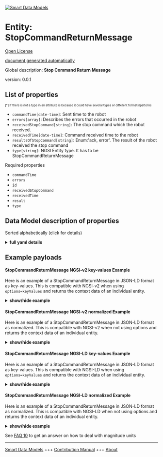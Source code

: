 <!-- 10-Header -->  
[![Smart Data Models](https://smartdatamodels.org/wp-content/uploads/2022/01/SmartDataModels_logo.png "Logo")](https://smartdatamodels.org)  
Entity: StopCommandReturnMessage  
================================<!-- /10-Header -->  
<!-- 15-License -->  
[Open License](https://github.com/smart-data-models//dataModel.AutonomousMobileRobot/blob/master/StopCommandReturnMessage/LICENSE.md)  
[document generated automatically](https://docs.google.com/presentation/d/e/2PACX-1vTs-Ng5dIAwkg91oTTUdt8ua7woBXhPnwavZ0FxgR8BsAI_Ek3C5q97Nd94HS8KhP-r_quD4H0fgyt3/pub?start=false&loop=false&delayms=3000#slide=id.gb715ace035_0_60)  
<!-- /15-License -->  
<!-- 20-Description -->  
Global description: **Stop Command Return Message**  
version: 0.0.1  
<!-- /20-Description -->  
<!-- 30-PropertiesList -->  

## List of properties  

<sup><sub>[*] If there is not a type in an attribute is because it could have several types or different formats/patterns</sub></sup>  
- `commandTime[date-time]`: Sent time to the robot  - `errors[array]`: Describes the errors that occurred in the robot  - `receivedStopCommand[string]`: The stop command which the robot received.  - `receivedTime[date-time]`: Command received time to the robot  - `resultsOfStopCommand[string]`: Enum:'ack, error'. The result of the robot received the stop command  - `type[string]`: NGSI Entity type. It has to be StopCommandReturnMessage  <!-- /30-PropertiesList -->  
<!-- 35-RequiredProperties -->  
Required properties  
- `commandTime`  - `errors`  - `id`  - `receivedStopCommand`  - `receivedTime`  - `result`  - `type`  <!-- /35-RequiredProperties -->  
<!-- 40-RequiredProperties -->  
<!-- /40-RequiredProperties -->  
<!-- 50-DataModelHeader -->  
## Data Model description of properties  
Sorted alphabetically (click for details)  
<!-- /50-DataModelHeader -->  
<!-- 60-ModelYaml -->  
<details><summary><strong>full yaml details</strong></summary>    
```yaml  
StopCommandReturnMessage:    
  description: Stop Command Return Message    
  properties:    
    commandTime:    
      description: Sent time to the robot    
      format: date-time    
      type: string    
      x-ngsi:    
        type: Property    
    errors:    
      description: Describes the errors that occurred in the robot    
      items:    
        type: string    
      type: array    
      x-ngsi:    
        type: Property    
    id:    
      anyOf:    
        - description: Identifier format of any NGSI entity    
          maxLength: 256    
          minLength: 1    
          pattern: ^[\w\-\.\{\}\$\+\*\[\]`|~^@!,:\\]+$    
          type: string    
          x-ngsi:    
            type: Property    
        - description: Identifier format of any NGSI entity    
          format: uri    
          type: string    
          x-ngsi:    
            type: Property    
      description: Unique identifier of the entity    
      x-ngsi:    
        type: Property    
    receivedStopCommand:    
      description: The stop command which the robot received.    
      enum:    
        - stop    
      type: string    
      x-ngsi:    
        type: Property    
    receivedTime:    
      description: Command received time to the robot    
      format: date-time    
      type: string    
      x-ngsi:    
        type: Property    
    resultsOfStopCommand:    
      description: 'Enum:''ack, error''. The result of the robot received the stop command'    
      enum:    
        - ack    
        - error    
      type: string    
      x-ngsi:    
        type: Property    
    type:    
      description: NGSI Entity type. It has to be StopCommandReturnMessage    
      enum:    
        - StopCommandReturnMessage    
      type: string    
      x-ngsi:    
        type: Property    
  required:    
    - commandTime    
    - errors    
    - id    
    - receivedStopCommand    
    - receivedTime    
    - result    
    - type    
  type: object    
  x-derived-from: ""    
  x-disclaimer: 'Redistribution and use in source and binary forms, with or without modification, are permitted  provided that the license conditions are met. Copyleft (c) 2023 Contributors to Smart Data Models Program'    
  x-license-url: https://github.com/smart-data-models/dataModel.AutonomousMobileRobot/blob/master/StopCommandReturnMessage/LICENSE.md    
  x-model-schema: https://smart-data-models.github.io/datamodel.AutonomousMobileRobot/StopCommandReturnMessage/schema.json    
  x-model-tags: ""    
  x-version: 0.0.2    
```  
</details>    
<!-- /60-ModelYaml -->  
<!-- 70-MiddleNotes -->  
<!-- /70-MiddleNotes -->  
<!-- 80-Examples -->  
## Example payloads    
#### StopCommandReturnMessage NGSI-v2 key-values Example    
Here is an example of a StopCommandReturnMessage in JSON-LD format as key-values. This is compatible with NGSI-v2 when  using `options=keyValues` and returns the context data of an individual entity.  
<details><summary><strong>show/hide example</strong></summary>    
```json  
{  
  "id": "Robot:Mega_rover:01",  
  "type": "StopCommandReturnMessage",  
  "commandTime": "2019-06-07T08:39:42.921+09:00",  
  "receivedTime": "2019-06-07T08:39:40.064+09:00",  
  "receivedStopCommand": "stop",  
  "resultsOfStopCommand": "ack",  
  "errors": []  
}  
```  
</details>  
#### StopCommandReturnMessage NGSI-v2 normalized Example    
Here is an example of a StopCommandReturnMessage in JSON-LD format as normalized. This is compatible with NGSI-v2 when not using options and returns the context data of an individual entity.  
<details><summary><strong>show/hide example</strong></summary>    
```json  
{  
  "id": "Robot:Mega_rover:01",  
  "type": "StopCommandReturnMessage",  
  "commandTime": {  
    "type": "DateTime",  
    "value": "2019-06-07T08:39:42.921+09:00"  
  },  
  "receivedTime": {  
    "type": "DateTime",  
    "value": "2019-06-07T08:39:40.064+09:00"  
  },  
  "receivedStopCommand": {  
    "type": "Text",  
    "value": "stop"  
  },  
  "resultsOfStopCommand": {  
    "type": "Text",  
    "value": "ack"  
  },  
  "errors": {  
    "type": "StructuredValue",  
    "value": []  
  }  
}  
```  
</details>  
#### StopCommandReturnMessage NGSI-LD key-values Example    
Here is an example of a StopCommandReturnMessage in JSON-LD format as key-values. This is compatible with NGSI-LD when  using `options=keyValues` and returns the context data of an individual entity.  
<details><summary><strong>show/hide example</strong></summary>    
```json  
{  
  "id": "urn:ngsi-ld:Robot:Mega_rover:01",  
  "type": "StopCommandReturnMessage",  
  "commandTime": "2019-06-07T08:39:42.921+09:00",  
  "receivedTime": "2019-06-07T08:39:40.064+09:00",  
  "receivedStopCommand": "stop",  
  "resultsOfStopCommand": "ack",  
  "errors": [],  
  "@context": [  
    "https://raw.githubusercontent.com/smart-data-models/dataModel.AutonomousMobileRobot/master/context.jsonld"  
  ]  
}  
```  
</details>  
#### StopCommandReturnMessage NGSI-LD normalized Example    
Here is an example of a StopCommandReturnMessage in JSON-LD format as normalized. This is compatible with NGSI-LD when not using options and returns the context data of an individual entity.  
<details><summary><strong>show/hide example</strong></summary>    
```json  
{  
  "id": "urn:ngsi-ld:Robot:Mega_rover:01",  
  "type": "StopCommandReturnMessage",  
  "commandTime": {  
    "type": "Property",  
    "value": {  
      "@type": "Date-Time",  
      "@value": "2019-06-07T08:39:42.921+09:00"  
    }  
  },  
  "receivedTime": {  
    "type": "Property",  
    "value": {  
      "@type": "Date-Time",  
      "@value": "2019-06-07T08:39:40.064+09:00"  
    }  
  },  
  "receivedStopCommand": {  
    "type": "Property",  
    "value": "stop"  
  },  
  "resultsOfStopCommand": {  
    "type": "Property",  
    "value": "ack"  
  },  
  "errors": {  
    "type": "Property",  
    "value": []  
  },  
  "@context": [  
    "https://raw.githubusercontent.com/smart-data-models/dataModel.AutonomousMobileRobot/master/context.jsonld"  
  ]  
}  
```  
</details><!-- /80-Examples -->  
<!-- 90-FooterNotes -->  
<!-- /90-FooterNotes -->  
<!-- 95-Units -->  
See [FAQ 10](https://smartdatamodels.org/index.php/faqs/) to get an answer on how to deal with magnitude units  
<!-- /95-Units -->  
<!-- 97-LastFooter -->  
---  
[Smart Data Models](https://smartdatamodels.org) +++ [Contribution Manual](https://bit.ly/contribution_manual) +++ [About](https://bit.ly/Introduction_SDM)<!-- /97-LastFooter -->  

